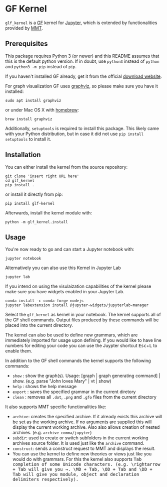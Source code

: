 GF Kernel
===========

`glf_kernel` is a [GF](https://www.grammaticalframework.org/) kernel for [Jupyter](https://jupyter.org/), which is extended by functionalities provided by [MMT](https://uniformal.github.io/).

Prerequisites
-------------

This package requires Python 3 (or newer) and this README assumes that this is the default python version. 
If in doubt, use `python3` instead of `python` and `python3 -m pip` instead of `pip`. 

If you haven't installed GF already, get it from the official [download website](https://www.grammaticalframework.org/download/index.html).

For graph visualization GF uses [graphviz](http://www.graphviz.org/), so please make sure you have it installed:
    
    sudo apt install graphviz

or under Mac OS X with [homebrew](https://brew.sh):

    brew install graphviz

Additionally, `setuptools` is required to install this package. 
This likely came with your Python distribution, but in case it did not use `pip install setuptools` to install it.  

Installation
------------

You can either install the kernel from the source repository: 

    git clone 'insert right URL here'
    cd glf_kernel
    pip install .

or install it directly from pip:

    pip install glf-kernel

Afterwards, install the kernel module with:

    python -m glf_kernel.install
    

Usage
-----
You're now ready to go and can start a Jupyter notebook with:

    jupyter notebook

Alternatively you can also use this Kernel in Jupyter Lab

    jupyter lab

If you intend on using the visulaization capabilities of the kernel please make sure you have widgets enabled in your Jupyter Lab.

    conda install -c conda-forge nodejs
    jupyter labextension install @jupyter-widgets/jupyterlab-manager

Select the `glf_kernel` as kernel in your notebook.
The kernel supports all of the GF shell commands.
Output files produced by these commands will be placed into the current directory.

The kernel can also be used to define new grammars, which are immediately imported for usage upon defining.
If you would like to have line numbers for editing your code you can use the Juypter shortcut <kbd>Esc</kbd>+<kbd>L</kbd> to enable them. 

In addition to the GF shell commands the kernel supports the following commands:
- `show` : show the graph(s). Usage: [graph | graph generating command] | show. (e.g. parse "John loves Mary" | vt | show)
- `help` : shows the help message
- `export` : saves the specified grammar in the current diretory
- `clean` : removes all `.dot`, `.png` and `.gfo` files from the current directory

It also supports MMT specific functionalities like:

- `archive`: creates the specified archive. If it already exists this archive will be set as the working archive. If no arguments are supplied this will display the current working archive. Also also allows creation of nested archives. (e.g. `archive comma/jupyter`)
- `subdir`: used to create or switch subfolders in the current working archives source folder. It is used just like the `archive` command.
- `construct`: sends a construct request to MMT and displays the result.
- You can use the kernel to define new theories or views just like you would do with grammars. For this the kernel also supports <kbd>Tab<kbd> completion of some Unicode characters. (e.g. \rightarrow + <kbd>Tab<kbd> will give you →. \MD + <kbd>Tab<kbd>, \OD + <kbd>Tab<kbd> and \DD + <kbd>Tab<kbd> will give you module, object and declaration delimiters respectively).



